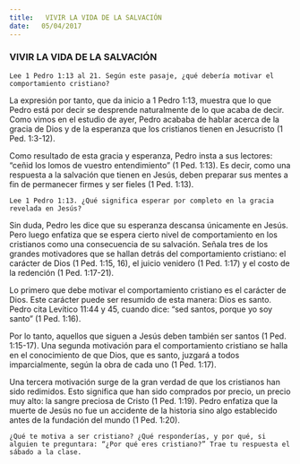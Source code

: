 ```yaml
---
title:   VIVIR LA VIDA DE LA SALVACIÓN
date:   05/04/2017
---
```


### VIVIR LA VIDA DE LA SALVACIÓN

`Lee 1 Pedro 1:13 al 21. Según este pasaje, ¿qué debería motivar el comportamiento cristiano?`

La expresión por tanto, que da inicio a 1 Pedro 1:13, muestra que lo que Pedro está por decir se desprende naturalmente de lo que acaba de decir. Como vimos en el estudio de ayer, Pedro acababa de hablar acerca de la gracia de Dios y de la esperanza que los cristianos tienen en Jesucristo (1 Ped. 1:3-12).

Como resultado de esta gracia y esperanza, Pedro insta a sus lectores: “ceñid los lomos de vuestro  entendimiento” (1 Ped. 1:13). Es decir, como una respuesta a la salvación que tienen en Jesús, deben preparar sus mentes a fin de permanecer firmes y ser fieles (1 Ped. 1:13).

`Lee 1 Pedro 1:13. ¿Qué significa esperar por completo en la gracia revelada en Jesús?`

Sin duda, Pedro les dice que su esperanza descansa únicamente en Jesús. Pero luego enfatiza que se espera cierto nivel de comportamiento en los cristianos como una consecuencia de su salvación. Señala tres de los grandes motivadores que se hallan detrás del comportamiento cristiano: el carácter de Dios (1 Ped. 1:15, 16), el juicio venidero (1 Ped. 1:17) y el costo de la redención (1 Ped. 1:17-21).

Lo primero que debe motivar el comportamiento cristiano es el carácter de Dios. Este carácter puede ser  resumido de esta manera: Dios es santo. Pedro cita Levítico 11:44 y 45, cuando dice: “sed santos, porque yo soy santo” (1 Ped. 1:16).

Por lo tanto, aquellos que siguen a Jesús deben también ser santos (1 Ped. 1:15-17). Una segunda motivación para el comportamiento cristiano se halla en el conocimiento de que Dios, que es santo, juzgará a todos imparcialmente, según la obra de cada uno (1 Ped. 1:17).

Una tercera motivación surge de la gran verdad de que los cristianos han sido redimidos. Esto significa que han sido comprados por precio, un precio muy alto: la sangre preciosa de Cristo (1 Ped. 1:19). Pedro enfatiza que la muerte de Jesús no fue un accidente de la historia sino algo establecido antes de la fundación del
mundo (1 Ped. 1:20).

`¿Qué te motiva a ser cristiano? ¿Qué responderías, y por qué, si alguien te preguntara: “¿Por qué eres cristiano?” Trae tu respuesta el sábado a la clase.`
